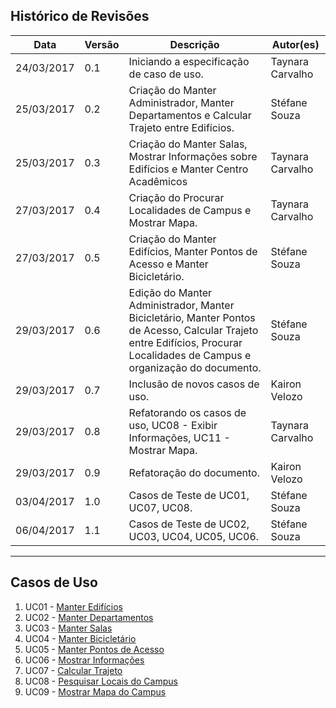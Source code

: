 ## Histórico de Revisões

| Data       | Versão | Descrição                                                                                                                                                                  | Autor(es)        |
|------------|--------|----------------------------------------------------------------------------------------------------------------------------------------------------------------------------|------------------|
| 24/03/2017 | 0.1    | Iniciando a especificação de caso de uso.                                                                                                                                  | Taynara Carvalho |
| 25/03/2017 | 0.2    | Criação do Manter Administrador, Manter Departamentos e Calcular Trajeto entre Edifícios.                                                                                  | Stéfane Souza    |
| 25/03/2017 | 0.3    | Criação do Manter Salas, Mostrar Informações sobre Edifícios e Manter Centro Acadêmicos                                                                                    | Taynara Carvalho |
| 27/03/2017 | 0.4    | Criação do Procurar Localidades de Campus e Mostrar Mapa.                                                                                                                  | Taynara Carvalho |
| 27/03/2017 | 0.5    | Criação do Manter Edifícios, Manter Pontos de Acesso e Manter Bicicletário.                                                                                                | Stéfane Souza    |
| 29/03/2017 | 0.6    | Edição do Manter Administrador, Manter Bicicletário, Manter Pontos de Acesso, Calcular Trajeto entre Edifícios, Procurar Localidades de Campus e organização do documento. | Stéfane Souza    |
| 29/03/2017 | 0.7    | Inclusão de novos casos de uso.                                                                                                                                            | Kairon Velozo    |
| 29/03/2017 | 0.8    | Refatorando os casos de uso, UC08 - Exibir Informações, UC11 - Mostrar Mapa.                                                                                                                                            | Taynara Carvalho    | 
| 29/03/2017 | 0.9    | Refatoração do documento.                                                                                                                                             | Kairon Velozo    | 
| 03/04/2017 | 1.0    | Casos de Teste de UC01, UC07, UC08.                                                                                                                                             | Stéfane Souza    | 
| 06/04/2017 | 1.1    | Casos de Teste de UC02, UC03, UC04, UC05, UC06.                                                                                                                                             | Stéfane Souza    | 

***

## Casos de Uso

1. UC01 - [Manter Edifícios](https://github.com/fga-gpp-mds/2017.1-LocalizacaoDarcy/wiki/UC02---Manter-Edif%C3%ADcios)
2. UC02 - [Manter Departamentos](https://github.com/fga-gpp-mds/2017.1-LocalizacaoDarcy/wiki/UC03-Manter-Departamentos)
3. UC03 - [Manter Salas](https://github.com/fga-gpp-mds/2017.1-LocalizacaoDarcy/wiki/UC04-Manter-Salas)
4. UC04 - [Manter Bicicletário](https://github.com/fga-gpp-mds/2017.1-LocalizacaoDarcy/wiki/UC06-Manter-Biciclet%C3%A1rios)
5. UC05 - [Manter Pontos de Acesso](https://github.com/fga-gpp-mds/2017.1-LocalizacaoDarcy/wiki/UC07-Manter-Pontos-de-Acesso)
6. UC06 - [Mostrar Informações](https://github.com/fga-gpp-mds/2017.1-LocalizacaoDarcy/wiki/UC08-Mostrar-Informa%C3%A7%C3%B5es)
7. UC07 - [Calcular Trajeto](https://github.com/fga-gpp-mds/2017.1-LocalizacaoDarcy/wiki/UC09----Calcular-Trajeto-entre-Edif%C3%ADcios)
8. UC08 - [Pesquisar Locais do Campus](https://github.com/fga-gpp-mds/2017.1-LocalizacaoDarcy/wiki/UC10---Procurar-Locais-do-Campus)
9. UC09 - [Mostrar Mapa do Campus](https://github.com/fga-gpp-mds/2017.1-LocalizacaoDarcy/wiki/UC11---Mostrar-Mapa-do-Campus)
